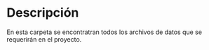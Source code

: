 # Descripción

En esta carpeta se encontratran todos los archivos de datos que se requerirán en el proyecto.
